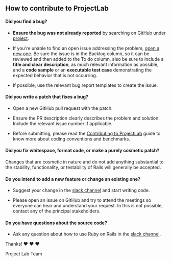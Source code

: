 ## How to contribute to ProjectLab

#### **Did you find a bug?**

- **Ensure the bug was not already reported** by searching on GitHub under [project](https://github.com/wizeline/project-lab/projects/1).

- If you're unable to find an open issue addressing the problem, [open a new one](https://github.com/wizeline/project-lab/projects/1). Be sure the issue is in the Backlog column, so it can be reviewed and then added to the To do column, also be sure to include a **title and clear description**, as much relevant information as possible, and a **code sample** or an **executable test case** demonstrating the expected behavior that is not occurring.

- If possible, use the relevant bug report templates to create the issue.

#### **Did you write a patch that fixes a bug?**

- Open a new GitHub pull request with the patch.

- Ensure the PR description clearly describes the problem and solution. Include the relevant issue number if applicable.

- Before submitting, please read the [Contributing to ProjectLab](https://github.com/wizeline/project-lab/blob/main/CODE_OF_CONDUCT.md) guide to know more about coding conventions and benchmarks.

#### **Did you fix whitespace, format code, or make a purely cosmetic patch?**

Changes that are cosmetic in nature and do not add anything substantial to the stability, functionality, or testability of Rails will generally be accepted.

#### **Do you intend to add a new feature or change an existing one?**

- Suggest your change in the [slack channel](https://slack.com/app_redirect?channel=CQCB5MWG6) and start writing code.

- Please open an issue on GitHub and try to attend the meetings so everyone can hear and understand your request. In this is not possible, contact any of the principal stakeholders.

#### **Do you have questions about the source code?**

- Ask any question about how to use Ruby on Rails in the [slack channel](https://slack.com/app_redirect?channel=CQCB5MWG6).

Thanks! :heart: :heart: :heart:

Project Lab Team
